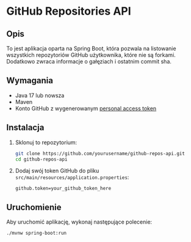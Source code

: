 # GitHub Repositories API

## Opis

To jest aplikacja oparta na Spring Boot, która pozwala na listowanie wszystkich repozytoriów GitHub użytkownika, które nie są forkami. Dodatkowo zwraca informacje o gałęziach i ostatnim commit sha.

## Wymagania

- Java 17 lub nowsza
- Maven
- Konto GitHub z wygenerowanym [personal access token](https://github.com/settings/tokens)

## Instalacja

1. Sklonuj to repozytorium:
    ```sh
    git clone https://github.com/yourusername/github-repos-api.git
    cd github-repos-api
    ```

2. Dodaj swój token GitHub do pliku `src/main/resources/application.properties`:
    ```properties
    github.token=your_github_token_here
    ```

## Uruchomienie

Aby uruchomić aplikację, wykonaj następujące polecenie:

```sh
./mvnw spring-boot:run

